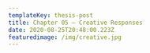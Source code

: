 ```yaml
---
templateKey: thesis-post
title: Chapter 05 — Creative Responses
date: 2020-08-25T20:48:00.223Z
featuredimage: /img/creative.jpg
---
```

